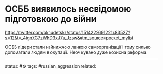 # ОСББ виявилось несвідомою підготовкою до війни
https://twitter.com/okhudetska/status/1514222691221483527?s=12&t=_4ignXG7zWKD3xJ7u_Jzsw&utm_source=pocket_mylist

ОСББ лідери стали найнижчою ланкою самоорганізації і тому сильно допомагали людям в окупації.
Неочікувано дуже корисна реформа.

---
status: #⚙️ 
tags: #russian_aggression 
related: 